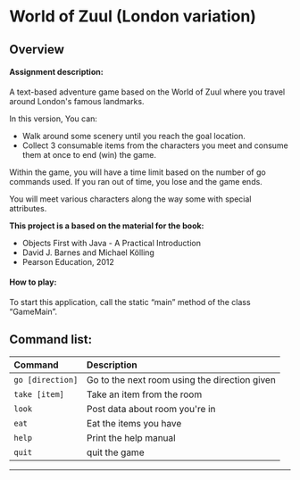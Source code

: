 World of Zuul (London variation)
===============================================================================
Overview
-------------------------------------------------------------------------------

#### Assignment description:
A text-based adventure game based on the World of Zuul where you travel around London's famous landmarks.

In this version, You can:
  - Walk around some scenery until you reach the goal location.
  - Collect 3 consumable items from the characters you meet and consume them at once to end (win) the game.

Within the game, you will have a time limit based on the number of go commands used. If you ran out of time, you lose and the game ends.

You will meet various characters along the way some with special attributes.

**This project is a based on the material for the book:**
- Objects First with Java - A Practical Introduction
- David J. Barnes and Michael Kölling
- Pearson Education, 2012


#### How to play:
To start this application, call the static “main” method of the class “GameMain”.



Command list:
-------------------------------------------------------------------------------

| Command           | Description                                     |
|:------------------|:------------------------------------------------|
| `go [direction]`  | Go to the next room using the direction given   |
| `take [item]`     | Take an item from the room                      |
| `look`            | Post data about room you're in                  |
| `eat`             | Eat the items you have                          |
| `help`            | Print the help manual                           |
| `quit`            | quit the game                                   |

_______________________________________________________________________________
